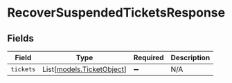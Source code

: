 # RecoverSuspendedTicketsResponse


## Fields

| Field                                                  | Type                                                   | Required                                               | Description                                            |
| ------------------------------------------------------ | ------------------------------------------------------ | ------------------------------------------------------ | ------------------------------------------------------ |
| `tickets`                                              | List[[models.TicketObject](../models/ticketobject.md)] | :heavy_minus_sign:                                     | N/A                                                    |